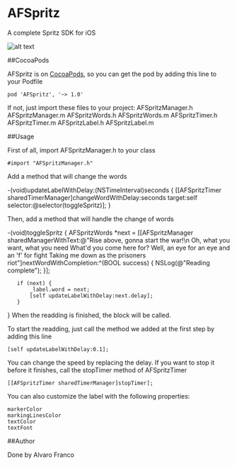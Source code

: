 AFSpritz
=======================

A complete Spritz SDK for iOS

![alt text](https://raw.github.com/AlvaroFranco/AFSpritz/master/example.gif "Example")

##CocoaPods

AFSpritz is on [CocoaPods](http://cocoapods.org), so you can get the pod by adding this line to your Podfile

    pod 'AFSpritz', '~> 1.0'

If not, just import these files to your project:
    AFSpritzManager.h
    AFSpritzManager.m
    AFSpritzWords.h
    AFSpritzWords.m
    AFSpritzTimer.h
    AFSpritzTimer.m
    AFSpritzLabel.h
    AFSpritzLabel.m

##Usage

First of all, import AFSpritzManager.h to your class

    #import "AFSpritzManager.h"

Add a method that will change the words

   -(void)updateLabelWithDelay:(NSTimeInterval)seconds {
       [[AFSpritzTimer sharedTimerManager]changeWordWithDelay:seconds target:self selector:@selector(toggleSpritz)];
   }


Then, add a method that will handle the change of words

   -(void)toggleSpritz {
       AFSpritzWords *next = [[AFSpritzManager sharedManagerWithText:@"Rise above, gonna start the war!\n Oh, what you want, what you need What'd you come here for? Well, an eye for an eye and an 'f' for fight Taking me down as the prisoners riot"]nextWordWithCompletion:^(BOOL success) {
           NSLog(@"Reading complete");
       }];

       if (next) {
           _label.word = next;
           [self updateLabelWithDelay:next.delay];
       }
   }
When the readding is finished, the block will be called.

To start the readding, just call the method we added at the first step by adding this line

    [self updateLabelWithDelay:0.1];

You can change the speed by replacing the delay.
If you want to stop it before it finishes, call the stopTimer method of AFSpritzTimer

    [[AFSpritzTimer sharedTimerManager]stopTimer];

You can also customize the label with the following properties:

    markerColor
    markingLinesColor
    textColor
    textFont

##Author

Done by Alvaro Franco